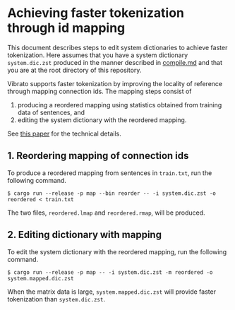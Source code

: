 # Achieving faster tokenization through id mapping

This document describes steps to edit system dictionaries to achieve faster tokenization.
Here assumes that you have a system dictionary `system.dic.zst`
produced in the manner described in [compile.md](./compile.md) and that
you are at the root directory of this repository.

Vibrato supports faster tokenization by improving the locality of reference through mapping connection ids.
The mapping steps consist of
1. producing a reordered mapping using statistics obtained from training data of sentences, and
1. editing the system dictionary with the reordered mapping.

See [this paper](https://www.anlp.jp/proceedings/annual_meeting/2023/pdf_dir/C2-4.pdf) for the technical details.

## 1. Reordering mapping of connection ids

To produce a reordered mapping from sentences in `train.txt`,
run the following command.

```
$ cargo run --release -p map --bin reorder -- -i system.dic.zst -o reordered < train.txt
```

The two files, `reordered.lmap` and `reordered.rmap`, will be produced.

## 2. Editing dictionary with mapping

To edit the system dictionary with the reordered mapping,
run the following command.

```
$ cargo run --release -p map -- -i system.dic.zst -m reordered -o system.mapped.dic.zst
```

When the matrix data is large,
`system.mapped.dic.zst` will provide faster tokenization than `system.dic.zst`.
